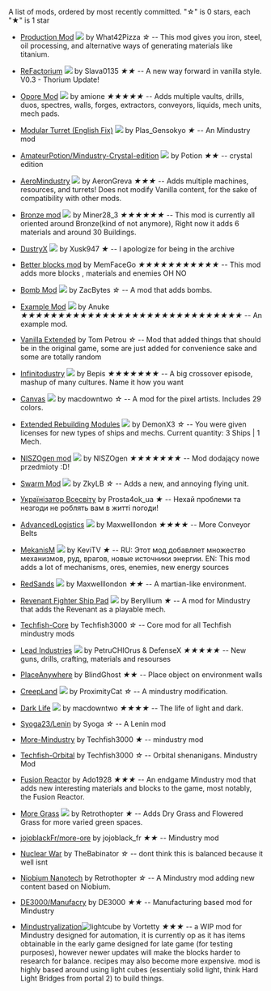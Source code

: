 
A list of mods, ordered by most recently committed. "☆" is 0 stars, each "★" is 1 star


  * [Production Mod](https://github.com/What42Pizza/Mindustry-Production-Mod) ![](images/mindustry-production-mod-icon.png) by What42Pizza *☆* -- This mod gives you iron, steel, oil processing, and alternative ways of generating materials like titanium.

  * [ReFactorium](https://github.com/Slava0135/ReFactorium) ![](images/refactorium-icon.png) by Slava0135 *★★* -- A new way forward in vanilla style. V0.3 - Thorium Update!

  * [Opore Mod](https://github.com/xamionex/Opore-Mod) ![](images/opore-mod-icon.png) by amione *★★★★★* -- Adds multiple vaults, drills, duos, spectres, walls, forges, extractors, conveyors, liquids, mech units, mech pads.

  * [Modular Turret (English Fix)](https://github.com/xhz313123/Modular-Turret) ![](images/modular-turret-icon.png) by Plas_Gensokyo *★* -- An Mindustry mod

  * [AmateurPotion/Mindustry-Crystal-edition](https://github.com/AmateurPotion/Mindustry-Crystal-edition) ![](images/mindustry-crystal-edition-icon.png) by Potion *★★* -- crystal edition

  * [AeroMindustry](https://github.com/AeronGreva/AeroMindustry) ![](images/aeromindustry-icon.png) by AeronGreva *★★★* -- Adds multiple machines, resources, and turrets!
Does not modify Vanilla content, for the sake of compatibility with other mods.

  * [Bronze mod](https://github.com/Miner28/Bronze-Mod) ![](images/bronze-mod-icon.png) by Miner28_3 *★★★★★★* -- This mod is currently all oriented around Bronze(kind of not anymore), Right now it adds 6 materials and around 30 Buildings.

  * [DustryX](https://github.com/Xusk947/DustryX) ![](images/dustryx-icon.png) by Xusk947 *★* -- I apologize for being in the archive

  * [Better blocks mod](https://github.com/MemFaceGo/Better-Blocks-Mod)  by MemFaceGo *★★★★★★★★★★★* -- This mod adds more blocks , materials and enemies OH NO

  * [Bomb Mod](https://github.com/ZacBytes/BombMod) ![](images/bombmod-icon.png) by ZacBytes *☆* -- A mod that adds bombs.

  * [Example Mod](https://github.com/Anuken/ExampleMod) ![](images/examplemod-icon.png) by Anuke *★★★★★★★★★★★★★★★★★★★★★★★★★★★★★★* -- An example mod.

  * [Vanilla Extended](https://github.com/ballgamer56/VanillaExtended)  by Tom Petrou *☆* -- Mod that added things that should be in the original game, some are just added for convenience sake and some are totally random

  * [Infinitodustry](https://github.com/ThatOneBepis/Infinitodustry) ![](images/infinitodustry-icon.png) by Bepis *★★★★★★★* -- A big crossover episode, mashup of many cultures. Name it how you want

  * [Canvas](https://github.com/ZkyLB/Canvas) ![](images/canvas-icon.png) by macdowntwo *☆* -- A mod for the pixel artists. Includes 29 colors.

  * [Extended Rebuilding Modules](https://github.com/DemonX3/DemonX3-ERM) ![](images/demonx3-erm-icon.png) by DemonX3 *☆* -- You were given licenses for new types of ships and mechs. Current quantity: 3 Ships | 1 Mech.

  * [NISZOgen mod](https://github.com/niszogen/mindustrymod1) ![](images/mindustrymod1-icon.png) by NISZOgen *★★★★★★★* -- Mod dodający nowe przedmioty :D!

  * [Swarm Mod](https://github.com/ZkyLB/Swarm-Mod) ![](images/swarm-mod-icon.png) by ZkyLB *☆* -- Adds a new, and annoying flying unit.

  * [Українізатор Всесвіту](https://github.com/Prosta4okua/Ukrajinisator)  by Prosta4ok_ua *★* -- Нехай проблеми та незгоди не роблять вам в житті погоди!

  * [AdvancedLogistics](https://github.com/Maxwelllondon92/AdvancedLogisticsMod) ![](images/advancedlogisticsmod-icon.png) by Maxwelllondon *★★★★* -- More Conveyor Belts

  * [MekanisM](https://github.com/KeviTV/MekanisM) ![](images/mekanism-icon.png) by KeviTV *★* -- RU: Этот мод добавляет множество механизмов, руд, врагов, новые источники энергии.
EN: This mod adds a lot of mechanisms, ores, enemies, new energy sources

  * [RedSands](https://github.com/Maxwelllondon92/RedSands) ![](images/redsands-icon.png) by Maxwelllondon *★★* -- A martian-like environment.

  * [Revenant Fighter Ship Pad](https://github.com/BasedUser/RevenantMod) ![](images/revenantmod-icon.png) by Beryllium *★* -- A mod for Mindustry that adds the Revenant as a playable mech.

  * [Techfish-Core](https://github.com/TechFish3000/Techfish-Core)  by Techfish3000 *☆* -- Core mod for all Techfish mindustry mods

  * [Lead Industries](https://github.com/PetruCHIOrus/lead_ind) ![](images/lead_ind-icon.png) by PetruCHIOrus & DefenseX *★★★★★* -- New guns, drills, crafting, materials and resourses

  * [PlaceAnywhere](https://github.com/BlindGhostPL/PlaceAnywhere)  by BlindGhost *★★* -- Place object on environment walls

  * [CreepLand](https://github.com/ProximityCatz/CreepLand) ![](images/creepland-icon.png) by ProximityCat *☆* -- A mindustry modification.

  * [Dark Life](https://github.com/ZkyLB/Dark-Life) ![](images/dark-life-icon.png) by macdowntwo *★★★★* -- The life of light and dark.

  * [Syoga23/Lenin](https://github.com/Syoga23/Lenin)  by Syoga *☆* -- A Lenin mod

  * [More-Mindustry](https://github.com/TechFish3000/More-Mindustry)  by Techfish3000 *★* -- mindustry mod

  * [Techfish-Orbital](https://github.com/TechFish3000/Techfish-Orbital)  by Techfish3000 *☆* -- Orbital shenanigans. Mindustry Mod

  * [Fusion Reactor](https://github.com/ado1928/Fusion-Reactor-mod)  by Ado1928 *★★★* -- An endgame Mindustry mod that adds new interesting materials and blocks to the game, most notably, the Fusion Reactor.

  * [More Grass](https://github.com/Retrothopter/More-Grass) ![](images/more-grass-icon.png) by Retrothopter *★* -- Adds Dry Grass and Flowered Grass for more varied green spaces.

  * [jojoblackFr/more-ore](https://github.com/jojoblackFr/more-ore)  by jojoblack_fr *★★* -- Mindustry mod

  * [Nuclear War](https://github.com/TheBabinator/NuclearWar)  by TheBabinator *☆* -- dont think this is balanced because it well isnt

 * [Niobium Nanotech](https://github.com/Retrothopter/Niobium-Nanotech)  by Retrothopter *☆* -- A Mindustry mod adding new content based on Niobium.

  * [DE3000/Manufacry](https://github.com/DE3000/Manufacry)  by DE3000 *★★* -- Manufacturing based mod for Mindustry
  
  * [Mindustryalization](https://github.com/Vortetty/Mindustryalization/)![lightcube](https://raw.githubusercontent.com/Vortetty/Mindustryalization/master/sprites/items/lightcube.png)  by Vortetty *★★★* -- a WIP mod for Mindustry designed for automation, it is currently op as it has items obtainable in the early game designed for late game (for testing purposes), however newer updates will make the blocks harder to research for balance. recipes may also become more expensive. mod is highly based around using light cubes (essentialy solid light, think Hard Light Bridges from portal 2) to build things.
